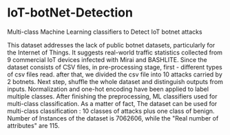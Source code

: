 # IoT-botNet-Detection
Multi-class Machine Learning classifiers to Detect
IoT botnet attacks

This dataset addresses the lack of public botnet datasets, particularly for the Internet of 
Things. It suggests real-world traffic statistics collected from 9 commercial IoT devices
 infected with Mirai and BASHLITE. Since the dataset consists of CSV files, in pre-processing
stage, first - different types of csv files read. after that, we divided the csv file into 10 attacks
carried by 2 botnets. Next step, shuffle the whole dataset and distinguish outputs from inputs.
Normalization and one-hot encoding have been applied to label multiple classes. After 
finishing the preprocessing, ML classifiers used for multi-class classification. As a matter
 of fact, The dataset can be used for multi-class classification : 10 classes of attacks
 plus one class of benign. Number of Instances of the dataset is 7062606, while the "Real
number of attributes" are 115.
